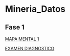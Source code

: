 # Mineria_Datos


## Fase 1

[MAPA MENTAL 1](https://github.com/JoseAguilarSanchez/Mineria_Datos/blob/main/MapaMental_1_1851167.pdf)


[EXAMEN DIAGNOSTICO](https://github.com/JoseAguilarSanchez/Mineria_Datos/blob/main/Ex-Diagnostico_1851167.pdf)
